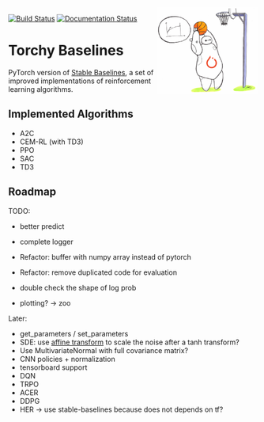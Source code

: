 <img src="docs/\_static/img/logo.png" align="right" width="40%"/>

[![Build Status](https://travis-ci.com/hill-a/stable-baselines.svg?branch=master)](https://travis-ci.com/hill-a/stable-baselines) [![Documentation Status](https://readthedocs.org/projects/stable-baselines/badge/?version=master)](https://stable-baselines.readthedocs.io/en/master/?badge=master)

# Torchy Baselines

PyTorch version of [Stable Baselines](https://github.com/hill-a/stable-baselines), a set of improved implementations of reinforcement learning algorithms.

## Implemented Algorithms

- A2C
- CEM-RL (with TD3)
- PPO
- SAC
- TD3


## Roadmap

TODO:
- better predict
- complete logger
- Refactor: buffer with numpy array instead of pytorch
- Refactor: remove duplicated code for evaluation
- double check the shape of log prob

- plotting? -> zoo

Later:
- get_parameters / set_parameters
- SDE: use [affine transform](https://www.tensorflow.org/probability/api_docs/python/tfp/bijectors/Affine)
  to scale the noise after a tanh transform?
- Use MultivariateNormal with full covariance matrix?
- CNN policies + normalization
- tensorboard support
- DQN
- TRPO
- ACER
- DDPG
- HER -> use stable-baselines because does not depends on tf?
